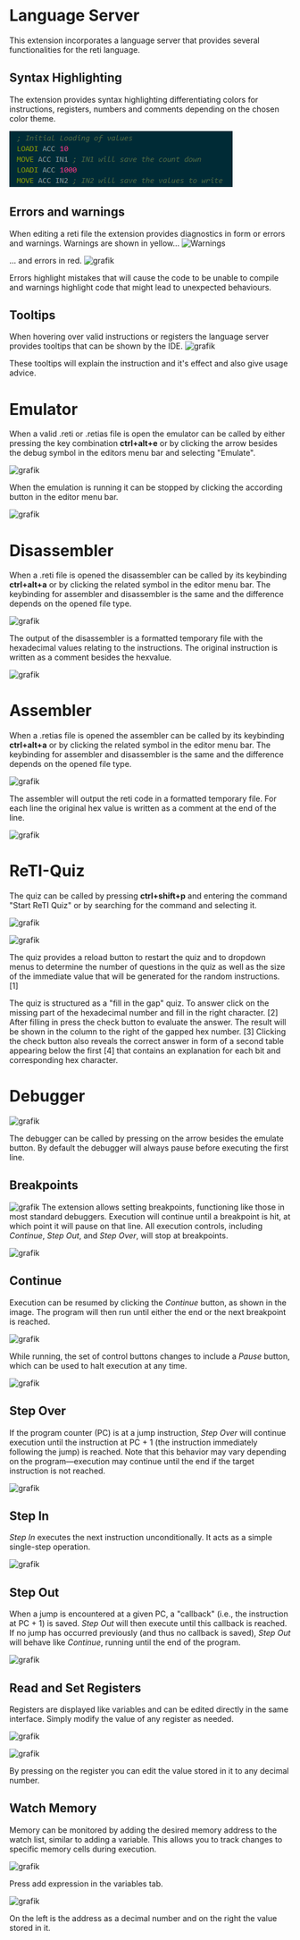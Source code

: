 # Language Server
This extension incorporates a language server that provides several functionalities for the reti language.
## Syntax Highlighting
The extension provides syntax highlighting differentiating colors for instructions, registers, numbers and comments depending on the chosen color theme.

![Example for syntax highlighting](img\language_server\syntax_highlighting_example.png)

## Errors and warnings
When editing a reti file the extension provides diagnostics in form or errors and warnings.
Warnings are shown in yellow...
![Warnings](https://github.com/user-attachments/assets/e257cdfe-65f6-49e3-a161-bd1b43b79552)

... and errors in red.
![grafik](https://github.com/user-attachments/assets/382247cf-e285-472b-a474-41fb6dcc5b5e)

Errors highlight mistakes that will cause the code to be unable to compile and warnings highlight code that might lead to unexpected behaviours.
## Tooltips
When hovering over valid instructions or registers the language server provides tooltips that can be shown by the IDE. 
![grafik](https://github.com/user-attachments/assets/99053396-9415-41ab-8dce-9e699c8a817c)

These tooltips will explain the instruction and it's effect and also give usage advice.
# Emulator
When a valid .reti or .retias file is open the emulator can be called by either pressing the key combination **ctrl+alt+e** or by clicking the arrow besides the debug symbol in the editors menu bar and selecting "Emulate".

![grafik](https://github.com/user-attachments/assets/7a76d443-2151-4a75-8797-644b5879250d)


When the emulation is running it can be stopped by clicking the according button in the editor menu bar.

![grafik](https://github.com/user-attachments/assets/2d125a98-8530-49df-bd86-8d69e3a8ee42)

# Disassembler
When a .reti file is opened the disassembler can be called by its keybinding **ctrl+alt+a** or by clicking the related symbol in the editor menu bar.
The keybinding for assembler and disassembler is the same and the difference depends on the opened file type.

![grafik](https://github.com/user-attachments/assets/421d4058-6e89-4250-95dc-3c220fe132e4)

The output of the disassembler is a formatted temporary file with the hexadecimal values relating to the instructions. The original instruction is written as a comment besides the hexvalue.

![grafik](https://github.com/user-attachments/assets/3f841ad0-99bd-4568-8b4c-6425071d3940)

# Assembler
When a .retias file is opened the assembler can be called by its keybinding **ctrl+alt+a** or by clicking the related symbol in the editor menu bar.
The keybinding for assembler and disassembler is the same and the difference depends on the opened file type.

![grafik](https://github.com/user-attachments/assets/2b31d184-25e4-469b-8051-bf7da65d1178)

The assembler will output the reti code in a formatted temporary file. For each line the original hex value is written as a comment at the end of the line.

![grafik](https://github.com/user-attachments/assets/43d812dd-22e8-4043-8048-11bd9dc63407)

# ReTI-Quiz
The quiz can be called by pressing **ctrl+shift+p** and entering the command "Start ReTI Quiz" or by searching for the command and selecting it.

![grafik](https://github.com/user-attachments/assets/93d9b7e0-b981-4be3-86b8-354e31da0747)

![grafik](https://github.com/user-attachments/assets/31454653-2c3b-4e30-8fdb-fbf4ea18b5f8)

The quiz provides a reload button to restart the quiz and to dropdown menus to determine the number of questions in the quiz as well as the size of the immediate value that will be generated for the random instructions. [1]

The quiz is structured as a "fill in the gap" quiz. To answer click on the missing part of the hexadecimal number and fill in the right character. [2] After filling in press the check button to evaluate the answer. The result will be shown in the column to the right of the gapped hex number. [3]
Clicking the check button also reveals the correct answer in form of a second table appearing below the first [4] that contains an explanation for each bit and corresponding hex character.

# Debugger
![grafik](https://github.com/user-attachments/assets/3404b087-05e2-44d4-9721-f1b5165f29d3)

The debugger can be called by pressing on the arrow besides the emulate button. By default the debugger will always pause before executing the first line.

## Breakpoints  
![grafik](https://github.com/user-attachments/assets/a7374e77-f02d-4206-8869-116efe6f942c)
The extension allows setting breakpoints, functioning like those in most standard debuggers. Execution will continue until a breakpoint is hit, at which point it will pause on that line. All execution controls, including *Continue*, *Step Out*, and *Step Over*, will stop at breakpoints.

![grafik](https://github.com/user-attachments/assets/ccda0533-21f7-40e2-97d0-a7bd939ea068)

## Continue  
Execution can be resumed by clicking the *Continue* button, as shown in the image. The program will then run until either the end or the next breakpoint is reached.

![grafik](https://github.com/user-attachments/assets/fea83aa2-0d6b-431f-9273-30197b415d03)

While running, the set of control buttons changes to include a *Pause* button, which can be used to halt execution at any time.

![grafik](https://github.com/user-attachments/assets/6e16185e-fa21-4ac0-93e6-a6b5e6b49c7e)

## Step Over  
If the program counter (PC) is at a jump instruction, *Step Over* will continue execution until the instruction at PC + 1 (the instruction immediately following the jump) is reached. Note that this behavior may vary depending on the program—execution may continue until the end if the target instruction is not reached.

![grafik](https://github.com/user-attachments/assets/cb6679b2-ed8e-4c85-bba2-2467ca5e69e4)


## Step In  
*Step In* executes the next instruction unconditionally. It acts as a simple single-step operation.

![grafik](https://github.com/user-attachments/assets/de3927f7-dcb5-413f-b3a1-b2acc6f4146e)

## Step Out  
When a jump is encountered at a given PC, a "callback" (i.e., the instruction at PC + 1) is saved. *Step Out* will then execute until this callback is reached. If no jump has occurred previously (and thus no callback is saved), *Step Out* will behave like *Continue*, running until the end of the program.

![grafik](https://github.com/user-attachments/assets/1d99811f-7651-448d-871f-c8781d03ef62)

## Read and Set Registers  
Registers are displayed like variables and can be edited directly in the same interface. Simply modify the value of any register as needed.

![grafik](https://github.com/user-attachments/assets/6f61905e-5494-485a-8009-508996fb403e)

![grafik](https://github.com/user-attachments/assets/e0c33b80-6cdf-43b3-b2ad-6e5ec4485f4b)

By pressing on the register you can edit the value stored in it to any decimal number.

## Watch Memory  
Memory can be monitored by adding the desired memory address to the watch list, similar to adding a variable. This allows you to track changes to specific memory cells during execution.

![grafik](https://github.com/user-attachments/assets/410ed760-44f3-43d1-a52e-609457d4e137)

Press add expression in the variables tab.

![grafik](https://github.com/user-attachments/assets/31d80416-0a92-4847-ab47-86f4a85ace8f)

On the left is the address as a decimal number and on the right the value stored in it.
